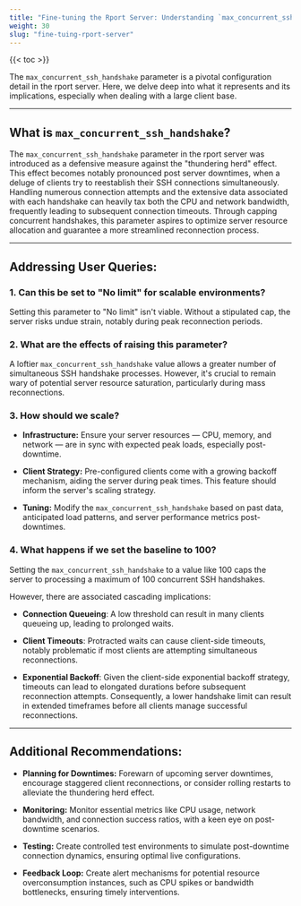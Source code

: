 ```yaml
---
title: "Fine-tuning the Rport Server: Understanding `max_concurrent_ssh_handshake`"
weight: 30
slug: "fine-tuing-rport-server"
---
```

{{< toc >}}

The `max_concurrent_ssh_handshake` parameter is a pivotal configuration detail in the rport server. 
Here, we delve deep into what it represents and its implications, especially when dealing with a large client base.

---

## What is `max_concurrent_ssh_handshake`?

The `max_concurrent_ssh_handshake` parameter in the rport server was introduced as a defensive measure against 
the "thundering herd" effect. This effect becomes notably pronounced post server downtimes,
when a deluge of clients try to reestablish their SSH connections simultaneously. 
Handling numerous connection attempts and the extensive data associated with each handshake 
can heavily tax both the CPU and network bandwidth, frequently leading to subsequent connection timeouts. 
Through capping concurrent handshakes, 
this parameter aspires to optimize server resource allocation and guarantee a more streamlined reconnection process.

---

## Addressing User Queries:

### 1. **Can this be set to "No limit" for scalable environments?**

Setting this parameter to "No limit" isn't viable. Without a stipulated cap, 
the server risks undue strain, notably during peak reconnection periods.

### 2. **What are the effects of raising this parameter?**

A loftier `max_concurrent_ssh_handshake` value allows a greater number of simultaneous SSH handshake processes. 
However, it's crucial to remain wary of potential server resource saturation, particularly during mass reconnections.

### 3. **How should we scale?**

- **Infrastructure:** Ensure your server resources 
 — CPU, memory, and network — are in sync with expected peak loads, especially post-downtime.

- **Client Strategy:** Pre-configured clients come with a growing backoff mechanism,
 aiding the server during peak times. This feature should inform the server's scaling strategy.

- **Tuning:** Modify the `max_concurrent_ssh_handshake` based on past data, 
 anticipated load patterns, and server performance metrics post-downtimes.

### 4. **What happens if we set the baseline to 100?**

Setting the `max_concurrent_ssh_handshake` to a value like 100 caps the server 
to processing a maximum of 100 concurrent SSH handshakes.

However, there are associated cascading implications:

- **Connection Queueing**: A low threshold can result in many clients queueing up, leading to prolonged waits.

- **Client Timeouts**: Protracted waits can cause client-side timeouts, 
 notably problematic if most clients are attempting simultaneous reconnections.

- **Exponential Backoff**: Given the client-side exponential backoff strategy, 
 timeouts can lead to elongated durations before subsequent reconnection attempts. 
 Consequently, a lower handshake limit can result in extended timeframes 
 before all clients manage successful reconnections.

---

## Additional Recommendations:

- **Planning for Downtimes:** Forewarn of upcoming server downtimes, 
 encourage staggered client reconnections, or consider rolling restarts to alleviate the thundering herd effect.

- **Monitoring:** Monitor essential metrics like CPU usage, network bandwidth,
 and connection success ratios, with a keen eye on post-downtime scenarios.

- **Testing:** Create controlled test environments to simulate post-downtime connection dynamics,
 ensuring optimal live configurations.

- **Feedback Loop:** Create alert mechanisms for potential resource overconsumption instances, 
 such as CPU spikes or bandwidth bottlenecks, ensuring timely interventions.
